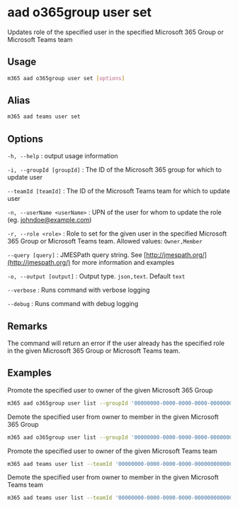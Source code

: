 # aad o365group user set

Updates role of the specified user in the specified Microsoft 365 Group or Microsoft Teams team

## Usage

```sh
m365 aad o365group user set [options]
```

## Alias

```sh
m365 aad teams user set
```

## Options

`-h, --help`
: output usage information

`-i, --groupId [groupId]`
: The ID of the Microsoft 365 group for which to update user

`--teamId [teamId]`
: The ID of the Microsoft Teams team for which to update user

`-n, --userName <userName>`
: UPN of the user for whom to update the role (eg. johndoe@example.com)

`-r, --role <role>`
: Role to set for the given user in the specified Microsoft 365 Group or Microsoft Teams team. Allowed values: `Owner,Member`

`--query [query]`
: JMESPath query string. See [http://jmespath.org/](http://jmespath.org/) for more information and examples

`-o, --output [output]`
: Output type. `json,text`. Default `text`

`--verbose`
: Runs command with verbose logging

`--debug`
: Runs command with debug logging

## Remarks

The command will return an error if the user already has the specified role in the given Microsoft 365 Group or Microsoft Teams team.

## Examples

Promote the specified user to owner of the given Microsoft 365 Group

```sh
m365 aad o365group user list --groupId '00000000-0000-0000-0000-000000000000' --userName 'anne.matthews@contoso.onmicrosoft.com' --role Owner
```

Demote the specified user from owner to member in the given Microsoft 365 Group

```sh
m365 aad o365group user list --groupId '00000000-0000-0000-0000-000000000000' --userName 'anne.matthews@contoso.onmicrosoft.com' --role Member
```

Promote the specified user to owner of the given Microsoft Teams team

```sh
m365 aad teams user list --teamId '00000000-0000-0000-0000-000000000000' --userName 'anne.matthews@contoso.onmicrosoft.com' --role Owner
```

Demote the specified user from owner to member in the given Microsoft Teams team

```sh
m365 aad teams user list --teamId '00000000-0000-0000-0000-000000000000' --userName 'anne.matthews@contoso.onmicrosoft.com' --role Member
```
